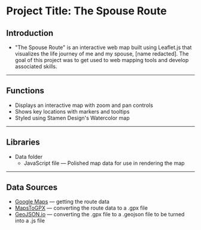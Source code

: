 # Project Title: The Spouse Route

##  Introduction   
- "The Spouse Route" is an interactive web map built using Leaflet.js that visualizes the life journey of me and my spouse, [name redacted]. The goal of this project was to get used to web mapping tools and develop associated skills.
---

##  Functions
- Displays an interactive map with zoom and pan controls  
- Shows key locations with markers and tooltips  
- Styled using Stamen Design's Watercolor map 

---
 ## Libraries
 - Data folder
    - JavaScript file — Polished map data for use in rendering the map

---
## Data Sources
- [Google Maps](maps.google.com) — getting the route data
- [MapsToGPX](https://mapstogpx.com/) — converting the route data to a .gpx file
- [GeoJSON.io](https://geojson.io/#map=2/0/20) — converting the .gpx file to a .geojson file to be turned into a .js file